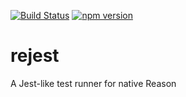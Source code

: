 [![Build Status](https://bryphe.visualstudio.com/rejest/_apis/build/status/bryphe.rejest)](https://bryphe.visualstudio.com/rejest/_build/latest?definitionId=10)
[![npm version](https://badge.fury.io/js/rejest.svg)](https://badge.fury.io/js/rejest)

# rejest
A Jest-like test runner for native Reason
